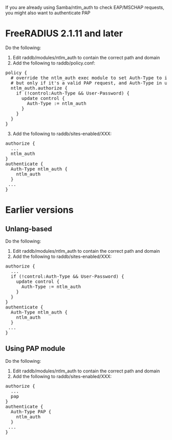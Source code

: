 If you are already using Samba/ntlm_auth to check EAP/MSCHAP requests, you might also want to authenticate PAP

# FreeRADIUS 2.1.11 and later

Do the following:

1. Edit raddb/modules/ntlm_auth to contain the correct path and domain
2. Add the following to raddb/policy.conf:
<pre>
policy {
  # override the ntlm_auth exec module to set Auth-Type to itself
  # but only if it's a valid PAP request, and Auth-Type in unset
  ntlm_auth.authorize {
    if (!control:Auth-Type && User-Password) {
      update control {
        Auth-Type := ntlm_auth
      }
    }
  }
}
</pre>
3. Add the following to raddb/sites-enabled/XXX:
<pre>
authorize {
  ...
  ntlm_auth
}
authenticate {
  Auth-Type ntlm_auth {
    ntlm_auth
  }
 ...
}
</pre>

# Earlier versions

## Unlang-based

Do the following:

1. Edit raddb/modules/ntlm_auth to contain the correct path and domain
2. Add the following to raddb/sites-enabled/XXX:
<pre>
authorize {
  ...
  if (!control:Auth-Type && User-Password) {
    update control {
      Auth-Type := ntlm_auth
    }
  }
}
authenticate {
  Auth-Type ntlm_auth {
    ntlm_auth
  }
 ...
}
</pre>

## Using PAP module

Do the following:

1. Edit raddb/modules/ntlm_auth to contain the correct path and domain
2. Add the following to raddb/sites-enabled/XXX:
<pre>
authorize {
  ...
  pap
}
authenticate {
  Auth-Type PAP {
    ntlm_auth
  }
 ...
}
</pre>